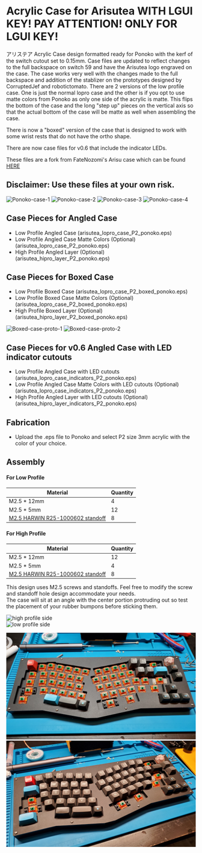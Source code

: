 # Acrylic Case for Arisutea WITH LGUI KEY! PAY ATTENTION! ONLY FOR LGUI KEY!
アリステア Acrylic Case design formatted ready for Ponoko with the kerf of the switch cutout set to 0.15mm. Case files are updated to reflect changes to the full backspace on switch 59 and have the Arisutea logo engraved on the case. The case works very well with the changes made to the full backspace and addition of the stablizer on the prototypes designed by CorruptedJef and robotictomato. There are 2 versions of the low profile case. One is just the normal lopro case and the other is if you opt to use matte colors from Ponoko as only one side of the acrylic is matte. This flips the bottom of the case and the long "step up" pieces on the vertical axis so that the actual bottom of the case will be matte as well when assembling the case. 

There is now a "boxed" version of the case that is designed to work with some wrist rests that do not have the ortho shape.  

There are now case files for v0.6 that include the indicator LEDs.

These files are a fork from FateNozomi's Arisu case which can be found [HERE](https://github.com/FateNozomi/arisu-case)

## Disclaimer: Use these files at your own risk. 

![Ponoko-case-1](https://imgur.com/FcGVhWI.jpg)
![Ponoko-case-2](https://imgur.com/hdUOVdj.jpg)
![Ponoko-case-3](https://imgur.com/IXYp1Ry.jpg)
![Ponoko-case-4](https://imgur.com/iDQcOTm.jpg)

## Case Pieces for Angled Case

- Low Profile Angled Case (arisutea_lopro_case_P2_ponoko.eps)
- Low Profile Angled Case Matte Colors (Optional) (arisutea_lopro_case_P2_ponoko.eps)
- High Profile Angled Layer (Optional) (arisutea_hipro_layer_P2_ponoko.eps)

## Case Pieces for Boxed Case

- Low Profile Boxed Case (arisutea_lopro_case_P2_boxed_ponoko.eps)
- Low Profile Boxed Case Matte Colors (Optional) (arisutea_lopro_case_P2_boxed_ponoko.eps)
- High Profile Boxed Layer (Optional) (arisutea_hipro_layer_P2_boxed_ponoko.eps)

![Boxed-case-proto-1](https://imgur.com/wiqrpjo.jpg)
![Boxed-case-proto-2](https://imgur.com/FafR5e6.jpg)

## Case Pieces for v0.6 Angled Case with LED indicator cutouts

- Low Profile Angled Case with LED cutouts (arisutea_lopro_case_indicators_P2_ponoko.eps)
- Low Profile Angled Case Matte Colors with LED cutouts (Optional) (arisutea_lopro_case_indicators_P2_ponoko.eps)
- High Profile Angled Layer with LED cutouts (Optional) (arisutea_hipro_layer_indicators_P2_ponoko.eps)

## Fabrication

- Upload the .eps file to Ponoko and select P2 size 3mm acrylic with the color of your choice.

## Assembly

#### For Low Profile

Material | Quantity
------------ | -------------
M2.5 * 12mm | 4
M2.5 * 5mm | 12
[M2.5 HARWIN R25-1000602 standoff](https://www.harwin.com/products/R25-1000602/) | 8

#### For High Profile

Material | Quantity
------------ | -------------
M2.5 * 12mm | 12
M2.5 * 5mm | 4
[M2.5 HARWIN R25-1000602 standoff](https://www.harwin.com/products/R25-1000602/) | 8

This design uses M2.5 screws and standoffs. Feel free to modify the screw and standoff hole design accommodate your needs.  
The case will sit at an angle with the center portion protruding out so test the placement of your rubber bumpons before sticking them.

![high profile side](https://i.imgur.com/knt518E.jpg)  
![low profile side](https://i.redd.it/4z154mz8dbl21.jpg)

![Ponoko-case-3](https://raw.githubusercontent.com/mattyams/arisutea-pcb/master/graphics/20210306_192729.jpg)
![Ponoko-case-4](https://raw.githubusercontent.com/mattyams/arisutea-pcb/master/graphics/20210306_195154.jpg)
